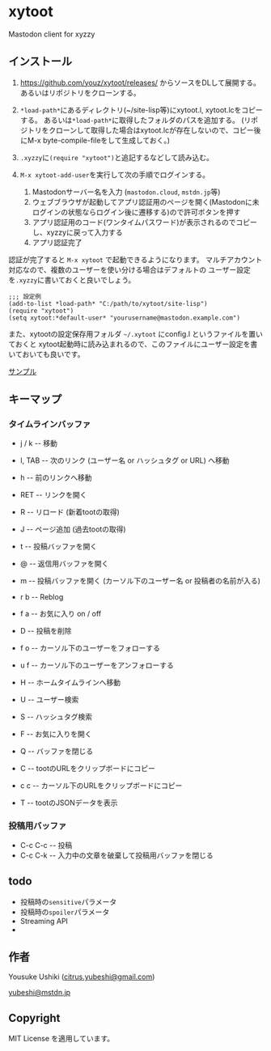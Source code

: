 # xytoot

Mastodon client for xyzzy


## インストール

1. https://github.com/youz/xytoot/releases/ からソースをDLして展開する。あるいはリポジトリをクローンする。

2. `*load-path*`にあるディレクトリ(~/site-lisp等)にxytoot.l, xytoot.lcをコピーする。
   あるいは`*load-path*`に取得したフォルダのパスを追加する。
   (リポジトリをクローンして取得した場合はxytoot.lcが存在しないので、コピー後にM-x byte-compile-fileをして生成しておく。)

3. `.xyzzy`に`(require "xytoot")`と追記するなどして読み込む。

4. `M-x xytoot-add-user`を実行して次の手順でログインする。
    1. Mastodonサーバー名を入力 (`mastodon.cloud`, `mstdn.jp`等)
    2. ウェブブラウザが起動してアプリ認証用のページを開く(Mastodonに未ログインの状態ならログイン後に遷移する)ので許可ボタンを押す
    3. アプリ認証用のコード(ワンタイムパスワード)が表示されるのでコピーし、xyzzyに戻って入力する
    4. アプリ認証完了

認証が完了すると `M-x xytoot` で起動できるようになります。
マルチアカウント対応なので、複数のユーザーを使い分ける場合はデフォルトの
ユーザー設定を`.xyzzy`に書いておくと良いでしょう。

    ;;; 設定例
    (add-to-list *load-path* "C:/path/to/xytoot/site-lisp")
    (require "xytoot")
    (setq xytoot:*default-user* "yourusername@mastodon.example.com")

また、xytootの設定保存用フォルダ `~/.xytoot` にconfig.l というファイルを置いておくと
xytoot起動時に読み込まれるので、このファイルにユーザー設定を書いておいても良いです。

[サンプル](https://github.com/youz/xytoot/blob/master/dotfolder_sample/config.l)


## キーマップ

### タイムラインバッファ
- j / k  -- 移動
- l, TAB -- 次のリンク (ユーザー名 or ハッシュタグ or URL) へ移動
- h      -- 前のリンクへ移動
- RET    -- リンクを開く
- R      -- リロード (新着tootの取得)
- J      -- ページ追加 (過去tootの取得)

- t      -- 投稿バッファを開く
- @      -- 返信用バッファを開く
- m      -- 投稿バッファを開く (カーソル下のユーザー名 or 投稿者の名前が入る)
- r b    -- Reblog
- f a    -- お気に入り on / off
- D      -- 投稿を削除
- f o    -- カーソル下のユーザーをフォローする
- u f    -- カーソル下のユーザーをアンフォローする

- H      -- ホームタイムラインへ移動
- U      -- ユーザー検索
- S      -- ハッシュタグ検索
- F      -- お気に入りを開く
- Q      -- バッファを閉じる

- C      -- tootのURLをクリップボードにコピー
- c c    -- カーソル下のURLをクリップボードにコピー
- T      -- tootのJSONデータを表示

### 投稿用バッファ

- C-c C-c  -- 投稿
- C-c C-k  -- 入力中の文章を破棄して投稿用バッファを閉じる


## todo

- 投稿時の`sensitive`パラメータ
- 投稿時の`spoiler`パラメータ
- Streaming API
- 

## 作者

Yousuke Ushiki (<citrus.yubeshi@gmail.com>)

[yubeshi@mstdn.jp](http://mstdn.jp/@yubeshi)


## Copyright

MIT License を適用しています。
